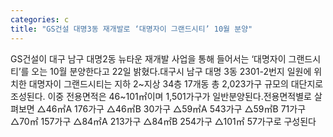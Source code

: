 ```yaml
---
categories: c
title: "GS건설 대명3동 재개발로 ‘대명자이 그랜드시티’ 10월 분양"
---
```

GS건설이 대구 남구 대명2동 뉴타운 재개발 사업을 통해 들어서는 ‘대명자이 그랜드시티’를 오는 10월 분양한다고 22일 밝혔다.대구시 남구 대명 3동 2301-2번지 일원에 위치한 대명자이 그랜드시티는 지하 2~지상 34층 17개동 총 2,023가구 규모의 대단지로 조성된다. 이중 전용면적은 46~101㎡이며 1,501가구가 일반분양된다.전용면적별로 살펴보면 △46㎡A 176가구 △46㎡B 30가구 △59㎡A 543가구 △59㎡B 71가구 △70㎡ 157가구 △84㎡A 213가구 △84㎡B 254가구 △101㎡ 57가구로 구성된다